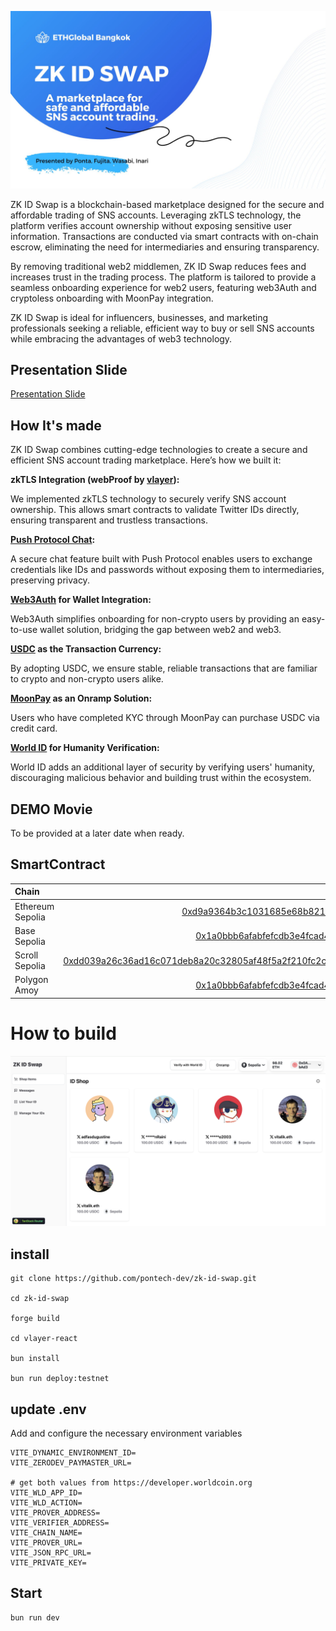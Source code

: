 ![ZK ID Swap](images/ZK-ID-SWAP.jpg)

ZK ID Swap is a blockchain-based marketplace designed for the secure and affordable trading of SNS accounts. Leveraging zkTLS technology, the platform verifies account ownership without exposing sensitive user information. Transactions are conducted via smart contracts with on-chain escrow, eliminating the need for intermediaries and ensuring transparency.

By removing traditional web2 middlemen, ZK ID Swap reduces fees and increases trust in the trading process. The platform is tailored to provide a seamless onboarding experience for web2 users, featuring web3Auth and cryptoless onboarding with MoonPay integration.

ZK ID Swap is ideal for influencers, businesses, and marketing professionals seeking a reliable, efficient way to buy or sell SNS accounts while embracing the advantages of web3 technology.


## Presentation Slide

[Presentation Slide](https://www.canva.com/design/DAGWnn3UXZs/0ul4tJ67Kogoa9mzJH9gkw/view?utm_content=DAGWnn3UXZs&utm_campaign=designshare&utm_medium=link&utm_source=editor)


## How It's made

ZK ID Swap combines cutting-edge technologies to create a secure and efficient SNS account trading marketplace. Here’s how we built it:

**zkTLS Integration (webProof by [vlayer](https://www.vlayer.xyz/)):**

We implemented zkTLS technology to securely verify SNS account ownership. This allows smart contracts to validate Twitter IDs directly, ensuring transparent and trustless transactions.

**[Push Protocol Chat](https://push.org/):**

A secure chat feature built with Push Protocol enables users to exchange credentials like IDs and passwords without exposing them to intermediaries, preserving privacy.

**[Web3Auth](https://web3auth.io/) for Wallet Integration:**

Web3Auth simplifies onboarding for non-crypto users by providing an easy-to-use wallet solution, bridging the gap between web2 and web3.

**[USDC](https://www.circle.com/usdc) as the Transaction Currency:**

By adopting USDC, we ensure stable, reliable transactions that are familiar to crypto and non-crypto users alike.

**[MoonPay](https://www.moonpay.com/) as an Onramp Solution:**

Users who have completed KYC through MoonPay can purchase USDC via credit card.

**[World ID](https://ja-jp.world.org/world-id) for Humanity Verification:**

World ID adds an additional layer of security by verifying users' humanity, discouraging malicious behavior and building trust within the ecosystem.


## DEMO Movie

To be provided at a later date when ready.

## SmartContract

| Chain                   | Prover Contract                                                                                                             | ZkVerifiedEscrow Contract                                                                                                       |
| :----------------------- | --------------------------------------------------------------------------------------------------------------------------: | -----------------------------------------------------------------------------------------------------------------------: |
| Ethereum Sepolia         | [0xd9a9364b3c1031685e68b821ceeb48ebc86685a0](https://eth-sepolia.blockscout.com/address/0xD9A9364B3c1031685e68b821cEEB48eBc86685a0) | [0x9c450d72fecd4700e7a08d7ce0c60541a7aa6bd9](https://eth-sepolia.blockscout.com/address/0x9c450d72fecd4700e7a08d7ce0c60541a7aa6bd9)                         |
| Base Sepolia           | [0x1a0bbb6afabfefcdb3e4fcad452aba1380bd890c](https://base-sepolia.blockscout.com/address/0x1a0bbb6afabfefcdb3e4fcad452aba1380bd890c) | [0x5420a342f6b74c75b67d2fcc4a2b8691c7627433](https://base-sepolia.blockscout.com/address/0x5420a342f6b74c75b67d2fcc4a2b8691c7627433)                         |
| Scroll Sepolia        | [0xdd039a26c36ad16c071deb8a20c32805af48f5a2f210fc2c7476508f0bf2446b](https://sepolia.scrollscan.com/tx/0xdd039a26c36ad16c071deb8a20c32805af48f5a2f210fc2c7476508f0bf2446b) | [0xExampleVerifierRootStock](https://explorer.testnet.rootstock.io/address/0xExampleVerifierRootStock)                 |
| Polygon Amoy            | [0x1a0bbb6afabfefcdb3e4fcad452aba1380bd890c](https://amoy.polygonscan.com/address/0x1a0bbb6afabfefcdb3e4fcad452aba1380bd890c) | [0x5420a342f6b74c75b67d2fcc4a2b8691c7627433](https://amoy.polygonscan.com/address/0x1a0bbb6afabfefcdb3e4fcad452aba1380bd890c)                           |

# How to build

![PRODUCT IMAGE](images/PRODUCT-IMAGE.png)

## install

```
git clone https://github.com/pontech-dev/zk-id-swap.git

cd zk-id-swap

forge build

cd vlayer-react

bun install

bun run deploy:testnet
```

## update .env

Add and configure the necessary environment variables

```
VITE_DYNAMIC_ENVIRONMENT_ID=
VITE_ZERODEV_PAYMASTER_URL=

# get both values from https://developer.worldcoin.org
VITE_WLD_APP_ID=
VITE_WLD_ACTION=
VITE_PROVER_ADDRESS=
VITE_VERIFIER_ADDRESS=
VITE_CHAIN_NAME=
VITE_PROVER_URL=
VITE_JSON_RPC_URL=
VITE_PRIVATE_KEY=
```

## Start

```
bun run dev
```
